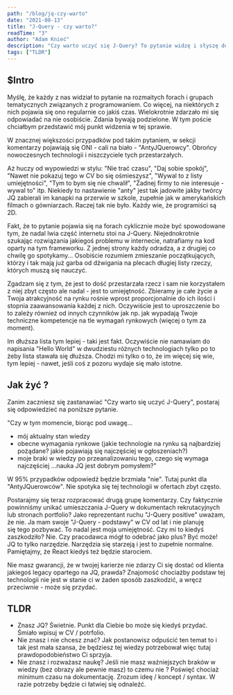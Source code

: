 ```yaml
---
path: "/blog/jq-czy-warto"
date: "2021-08-13"
title: "J-Query - czy warto?"
readTime: "3"
author: "Adam Knieć"
description: "Czy warto uczyć się J-Query? To pytanie widzę i słyszę dość często. Postaram się przedstawić mój punkt widzenia"
tags: ["TLDR"]
---
```


## $Intro

Myślę, że każdy z nas widział to pytanie na rozmaitych forach i grupach tematycznych związanych z programowaniem. Co więcej, na niektórych z nich pojawia się ono regularnie co jakiś czas. Wielokrotnie zdarzało mi się odpowiadać na nie  osobiście. Zdania bywają podzielone. W tym poście chciałbym przedstawić mój punkt widzenia w tej sprawie.

W znacznej większości przypadków pod takim pytaniem, w sekcji komentarzy pojawiają się ONI - cali na biało - "AntyJQuerowcy". Obrońcy nowoczesnych technologii i niszczyciele tych przestarzałych. 

Aż huczy od wypowiedzi w stylu:
"Nie trać czasu", "Daj sobie spokój", "Nawet nie pokazuj tego w CV bo się ośmieszysz", "Wywal to z listy umiejętności", "Tym to bym się nie chwalił", "Żadnej firmy to nie interesuje - wywal to" itp. Niekiedy to nastawienie "anty" jest tak jadowite jakby twórcy JQ zabierali im kanapki na przerwie w szkole, zupełnie jak w amerykańskich filmach o gówniarzach. Raczej tak nie było. Każdy wie, że programiści są 2D.

Fakt, że to pytanie pojawia się na forach cyklicznie może być spowodowane tym, że nadal lwia część internetu stoi na J-Query. Niejednokrotnie  szukając rozwiązania jakiegoś problemu w internecie, natrafiamy na kod oparty na tym frameworku. Z jednej strony każdy odradza, a z drugiej co chwilę go spotykamy...
 Osobiście rozumiem zmieszanie początkujących, którzy i tak mają już garba od dźwigania na plecach długiej listy rzeczy, których muszą się nauczyć.

Zgadzam się z tym, że jest to dość przestarzała rzecz i sam nie korzystałem z niej zbyt często ale nadal - jest to umiejętność. Zbieramy je całe życie a Twoja atrakcyjność na rynku rośnie wprost proporcjonalnie do ich ilości i stopnia zaawansowania każdej z nich. Oczywiście jest to uproszczenie bo to zależy również od innych czynników jak np. jak wypadają Twoje techniczne kompetencje na tle wymagań rynkowych (więcej o tym za moment).

Im dłuższa lista tym lepiej - taki jest fakt. Oczywiście nie namawiam do napisania "Hello World" w dwudziestu różnych technologiach tylko po to żeby lista stawała się dłuższa. Chodzi mi tylko o to, że im więcej się wie, tym lepiej -  nawet, jeśli coś z pozoru wydaje się mało istotne.


## Jak żyć ?
Zanim zaczniesz się zastanawiać "Czy warto się uczyć J-Query", postaraj się odpowiedzieć na poniższe pytanie.

"Czy w tym momencie, biorąc pod uwagę...
- mój aktualny stan wiedzy
- obecne wymagania rynkowe (jakie technologie na rynku są najbardziej pożądane? jakie pojawiają się najczęściej w ogłoszeniach?)
- moje braki w wiedzy po przeanalizowaniu tego, czego się wymaga najczęściej
...nauka JQ jest dobrym pomysłem?"

W 95% przypadków odpowiedź będzie brzmiała "nie". Tutaj punkt dla "AntyJQuerowców". Nie spotyka się tej technologii w ofertach zbyt często.

Postarajmy się teraz rozpracować drugą grupę komentarzy. Czy faktycznie powinniśmy unikać umieszczania J-Query w dokumentach rekrutacyjnych lub stronach portfolio?
Jako reprezentant ruchu "J-Query positive" uważam, że nie. Ja mam swoje "J-Query - podstawy" w CV od lat i nie planuję się tego pozbywać. To nadal jest moja umiejętność. Czy mi to kiedyś zaszkodziło? Nie. Czy pracodawca mógł to odebrać jako plus? Być może! 
JQ to tylko narzędzie. Narzędzia się starzeją i jest to zupełnie normalne. Pamiętajmy, że React kiedyś też będzie starociem.

Nie masz gwarancji, że w twojej karierze nie zdarzy Ci się dostać od klienta jakiegoś legacy opartego na JQ, prawda? Znajomość chociażby podstaw tej technologii nie jest w stanie ci w żaden sposób zaszkodzić, a wręcz przeciwnie - może się przydać.

## TLDR
- Znasz JQ?
 Świetnie. Punkt dla Ciebie bo może się kiedyś przydać. Śmiało wpisuj w CV / potrfolio.
- Nie znasz i nie chcesz znać? 
Jak postanowisz odpuścić ten temat to i tak jest mała szansa, że będziesz tej wiedzy potrzebował więc tutaj prawdopodobieństwo Ci sprzyja.
- Nie znasz i rozważasz naukę?
 Jeśli nie masz ważniejszych braków w wiedzy (bez obrazy ale pewnie masz) to czemu nie ? Poświęć chociaż minimum czasu na dokumentację. Zrozum ideę / koncept / syntax. W razie potrzeby będzie ci łatwiej się odnaleźć.